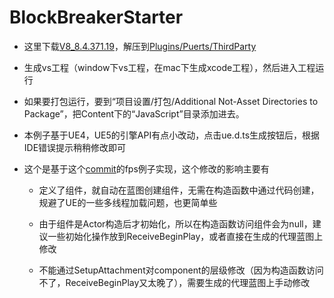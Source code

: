 # BlockBreakerStarter

* 这里下载[V8_8.4.371.19](https://github.com/puerts/backend-v8/releases/tag/V8_8.4.371.19_230426)，解压到[Plugins/Puerts/ThirdParty](Plugins/Puerts/ThirdParty)

* 生成vs工程（window下vs工程，在mac下生成xcode工程），然后进入工程运行

* 如果要打包运行，要到“项目设置/打包/Additional Not-Asset Directories to Package”，把Content下的“JavaScript”目录添加进去。

* 本例子基于UE4，UE5的引擎API有点小改动，点击ue.d.ts生成按钮后，根据IDE错误提示稍稍修改即可

* 这个是基于这个[commit](https://github.com/Tencent/puerts/commit/b3c9c599a6c323808b24080b75fa1b71ffcaff1f)的fps例子实现，这个修改的影响主要有

   - 定义了组件，就自动在蓝图创建组件，无需在构造函数中通过代码创建，规避了UE的一些多线程加载问题，也更简单些
   
   - 由于组件是Actor构造后才初始化，所以在构造函数访问组件会为null，建议一些初始化操作放到ReceiveBeginPlay，或者直接在生成的代理蓝图上修改
   
   - 不能通过SetupAttachment对component的层级修改（因为构造函数访问不了，ReceiveBeginPlay又太晚了），需要生成的代理蓝图上手动修改